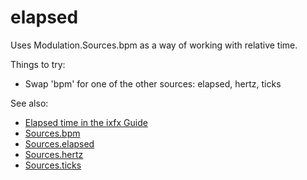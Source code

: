 # elapsed

Uses Modulation.Sources.bpm as a way of working with relative time.

Things to try:
* Swap 'bpm' for one of the other sources: elapsed, hertz, ticks
  
See also:
* [Elapsed time in the ixfx Guide](https://ixfx.fun/modulation/elapsed/)
* [Sources.bpm](https://api.ixfx.fun/_ixfx/modulation/Sources/bpm/)
* [Sources.elapsed](https://api.ixfx.fun/_ixfx/modulation/Sources/elapsed/)
* [Sources.hertz](https://api.ixfx.fun/_ixfx/modulation/Sources/hertz/)
* [Sources.ticks](https://api.ixfx.fun/_ixfx/modulation/Sources/ticks/)